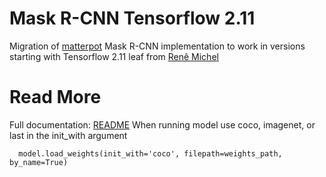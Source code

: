 
# Mask R-CNN Tensorflow 2.11

Migration of [matterpot](https://github.com/matterport/Mask_RCNN) Mask R-CNN implementation to work in versions starting with Tensorflow 2.11 leaf from [Renê Michel](https://github.com/Rene-Michel99/Mask-RCNN-TF2.8)



# Read More
Full documentation: [README](https://github.com/Rene-Michel99/Mask-RCNN-TF2.8#readme)
When running model use coco, imagenet, or last in the init_with argument
```code
  model.load_weights(init_with='coco', filepath=weights_path, by_name=True)
```
